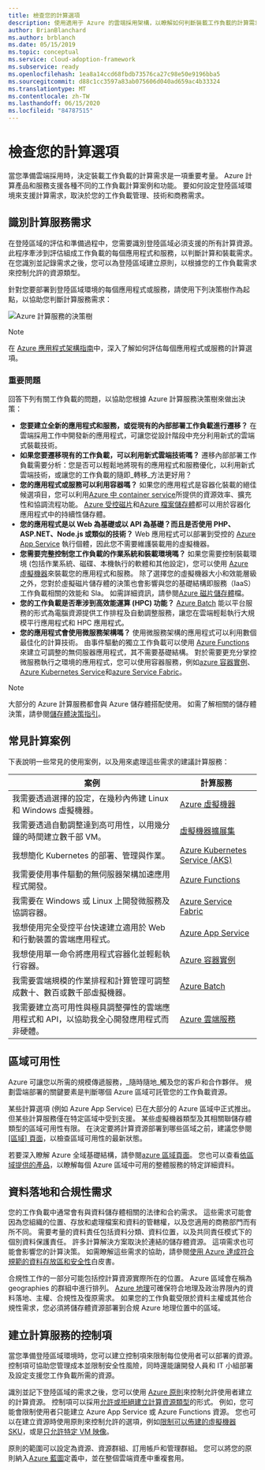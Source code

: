 ```yaml
---
title: 檢查您的計算選項
description: 使用適用于 Azure 的雲端採用架構，以瞭解如何判斷裝載工作負載的計算需求。
author: BrianBlanchard
ms.author: brblanch
ms.date: 05/15/2019
ms.topic: conceptual
ms.service: cloud-adoption-framework
ms.subservice: ready
ms.openlocfilehash: 1ea8a14ccd68fbdb73576ca27c98e50e9196bba5
ms.sourcegitcommit: d88c1cc3597a83ab075606d040ad659ac4b33324
ms.translationtype: MT
ms.contentlocale: zh-TW
ms.lasthandoff: 06/15/2020
ms.locfileid: "84787515"
---
```

# <a name="review-your-compute-options"></a>檢查您的計算選項

當您準備雲端採用時，決定裝載工作負載的計算需求是一項重要考量。 Azure 計算產品和服務支援各種不同的工作負載計算案例和功能。 要如何設定登陸區域環境來支援計算需求，取決於您的工作負載管理、技術和商務需求。

## <a name="identify-compute-services-requirements"></a>識別計算服務需求

在登陸區域的評估和準備過程中，您需要識別登陸區域必須支援的所有計算資源。 此程序牽涉到評估組成工作負載的每個應用程式和服務，以判斷計算和裝載需求。 在您識別並記錄需求之後，您可以為登陸區域建立原則，以根據您的工作負載需求來控制允許的資源類型。

針對您要部署到登陸區域環境的每個應用程式或服務，請使用下列決策樹作為起點，以協助您判斷計算服務需求：

![Azure 計算服務的決策樹](../../_images/ready/compute-decision-tree.png)

> [!NOTE]
> 在 [Azure 應用程式架構指南](https://docs.microsoft.com/azure/architecture/guide/technology-choices/compute-decision-tree)中，深入了解如何評估每個應用程式或服務的計算選項。

### <a name="key-questions"></a>重要問題

回答下列有關工作負載的問題，以協助您根據 Azure 計算服務決策樹來做出決策：

- **您要建立全新的應用程式和服務，或從現有的內部部署工作負載進行遷移？** 在雲端採用工作中開發新的應用程式，可讓您從設計階段中充分利用新式的雲端式裝載技術。
- **如果您要遷移現有的工作負載，可以利用新式雲端技術嗎？** 遷移內部部署工作負載需要分析：您是否可以輕鬆地將現有的應用程式和服務優化，以利用新式雲端技術，或讓您的工作負載的隨即_轉移_方法更好用？
- **您的應用程式或服務可以利用容器嗎？** 如果您的應用程式是容器化裝載的絕佳候選項目，您可以利用[Azure 中 container service](https://azure.microsoft.com/product-categories/containers)所提供的資源效率、擴充性和協調流程功能。 [Azure 受控磁片](https://docs.microsoft.com/azure/virtual-machines/windows/managed-disks-overview)和[Azure 檔案儲存體](https://docs.microsoft.com/azure/storage/files/storage-files-introduction)都可以用於容器化應用程式中的持續性儲存體。
- **您的應用程式是以 Web 為基礎或以 API 為基礎？而且是否使用 PHP、ASP.NET、Node.js 或類似的技術？** Web 應用程式可以部署到受控的 [Azure App Service](https://docs.microsoft.com/azure/app-service/overview) 執行個體，因此您不需要維護裝載用的虛擬機器。
- **您需要完整控制您工作負載的作業系統和裝載環境嗎？** 如果您需要控制裝載環境 (包括作業系統、磁碟、本機執行的軟體和其他設定)，您可以使用 [Azure 虛擬機器](https://azure.microsoft.com/services/virtual-machines)來裝載您的應用程式和服務。 除了選擇您的虛擬機器大小和效能層級之外，您對於虛擬磁片儲存體的決策也會影響與您的基礎結構即服務（IaaS）工作負載相關的效能和 Sla。 如需詳細資訊，請參閱[Azure 磁片儲存體](https://docs.microsoft.com/azure/virtual-machines/windows/managed-disks-overview)檔。
- **您的工作負載是否牽涉到高效能運算 (HPC) 功能？** [Azure Batch](https://docs.microsoft.com/azure/batch/batch-technical-overview) 能以平台服務的形式為電腦資源提供工作排程及自動調整服務，讓您在雲端輕鬆執行大規模平行應用程式和 HPC 應用程式。
- **您的應用程式會使用微服務架構嗎？** 使用微服務架構的應用程式可以利用數個最佳化的計算技術。 由事件驅動的獨立工作負載可以使用 [Azure Functions](https://docs.microsoft.com/azure/azure-functions/functions-overview) 來建立可調整的無伺服器應用程式，其不需要基礎結構。 對於需要更充分掌控微服務執行之環境的應用程式，您可以使用容器服務，例如[azure 容器實例](https://docs.microsoft.com/azure/container-instances/container-instances-overview)、 [Azure Kubernetes Service](https://docs.microsoft.com/azure/aks/intro-kubernetes)和[azure Service Fabric](https://docs.microsoft.com/azure/service-fabric/service-fabric-overview)。

> [!NOTE]
> 大部分的 Azure 計算服務都會與 Azure 儲存體搭配使用。 如需了解相關的儲存體決策，請參閱[儲存體決策指引](./storage-options.md)。

## <a name="common-compute-scenarios"></a>常見計算案例

下表說明一些常見的使用案例，以及用來處理這些需求的建議計算服務：

| **案例** | **計算服務** |
| --- | --- |
| 我需要透過選擇的設定，在幾秒內佈建 Linux 和 Windows 虛擬機器。 | [Azure 虛擬機器](https://azure.microsoft.com/services/virtual-machines) |
| 我需要透過自動調整達到高可用性，以用幾分鐘的時間建立數千部 VM。 | [虛擬機器擴展集](https://azure.microsoft.com/services/virtual-machine-scale-sets) |
| 我想簡化 Kubernetes 的部署、管理與作業。 | [Azure Kubernetes Service (AKS)](https://azure.microsoft.com/services/kubernetes-service) |
| 我需要使用事件驅動的無伺服器架構加速應用程式開發。 | [Azure Functions](https://azure.microsoft.com/services/functions) |
| 我需要在 Windows 或 Linux 上開發微服務及協調容器。 | [Azure Service Fabric](https://azure.microsoft.com/services/service-fabric) |
| 我想使用完全受控平台快速建立適用於 Web 和行動裝置的雲端應用程式。 | [Azure App Service](https://azure.microsoft.com/services/app-service) |
| 我想使用單一命令將應用程式容器化並輕鬆執行容器。 | [Azure 容器實例](https://azure.microsoft.com/services/container-instances) |
| 我需要雲端規模的作業排程和計算管理可調整成數十、數百或數千部虛擬機器。 | [Azure Batch](https://azure.microsoft.com/services/batch) |
| 我需要建立高可用性與極具調整彈性的雲端應用程式和 API，以協助我全心開發應用程式而非硬體。 | [Azure 雲端服務](https://azure.microsoft.com/services/cloud-services) |

## <a name="regional-availability"></a>區域可用性

Azure 可讓您以所需的規模傳遞服務，_隨時隨地_觸及您的客戶和合作夥伴。 規劃雲端部署的關鍵要素是判斷哪個 Azure 區域可託管您的工作負載資源。

某些計算選項 (例如 Azure App Service) 已在大部分的 Azure 區域中正式推出。 但某些計算服務僅在特定區域中受到支援。 某些虛擬機器類型及其相關聯儲存體類型的區域可用性有限。 在決定要將計算資源部署到哪些區域之前，建議您參閱 [[區域] 頁面](https://azure.microsoft.com/global-infrastructure/services/?regions=all&products=azure-vmware-cloudsimple,cloud-services,batch,container-instances,app-service,service-fabric,functions,kubernetes-service,virtual-machine-scale-sets,virtual-machines)，以檢查區域可用性的最新狀態。

若要深入瞭解 Azure 全域基礎結構，請參閱[azure 區域頁面](https://azure.microsoft.com/global-infrastructure/regions)。 您也可以查看[依區域提供的產品](https://azure.microsoft.com/global-infrastructure/services/?regions=all&products=all)，以瞭解每個 Azure 區域中可用的整體服務的特定詳細資料。

## <a name="data-residency-and-compliance-requirements"></a>資料落地和合規性需求

您的工作負載中通常會有與資料儲存體相關的法律和合約需求。 這些需求可能會因為您組織的位置、存放和處理檔案和資料的管轄權，以及您適用的商務部門而有所不同。 需要考量的資料責任包括資料分類、資料位置，以及共同責任模式下的個別資料保護責任。 許多計算解決方案取決於連結的儲存體資源。 這項需求也可能會影響您的計算決策。 如需瞭解這些需求的協助，請參閱[使用 Azure 達成符合規範的資料存放區和安全性](https://azure.microsoft.com/resources/achieving-compliant-data-residency-and-security-with-azure)白皮書。

合規性工作的一部分可能包括控計算資源實際所在的位置。 Azure 區域會在稱為 geographies 的群組中進行排列。 [Azure 地理](https://azure.microsoft.com/global-infrastructure/geographies)可確保符合地理及政治界限內的資料落地、主權、合規性及復原需求。 如果您的工作負載受限於資料主權或其他合規性需求，您必須將儲存體資源部署到合規 Azure 地理位置中的區域。

## <a name="establish-controls-for-compute-services"></a>建立計算服務的控制項

當您準備登陸區域環境時，您可以建立控制項來限制每位使用者可以部署的資源。 控制項可協助您管理成本並限制安全性風險，同時還能讓開發人員和 IT 小組部署及設定支援您工作負載所需的資源。

識別並記下登陸區域的需求之後，您可以使用 [Azure 原則](https://docs.microsoft.com/azure/governance/policy/overview)來控制允許使用者建立的計算資源。 控制項可以採用[允許或拒絕建立計算資源類型](https://docs.microsoft.com/azure/governance/policy/samples/allowed-resource-types)的形式。 例如，您可能會限制使用者只能建立 Azure App Service 或 Azure Functions 資源。 您也可以在建立資源時使用原則來控制允許的選項，例如[限制可以佈建的虛擬機器 SKU](https://docs.microsoft.com/azure/governance/policy/samples/allowed-skus-storage)，或是[只允許特定 VM 映像](https://docs.microsoft.com/azure/governance/policy/samples/allowed-custom-images)。

原則的範圍可以設定為資源、資源群組、訂用帳戶和管理群組。 您可以將您的原則納入[Azure 藍圖](https://docs.microsoft.com/azure/governance/blueprints/overview)定義中，並在整個雲端資產中重複套用。
